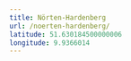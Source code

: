```yaml
---
title: Nörten-Hardenberg
url: /noerten-hardenberg/
latitude: 51.630184500000006
longitude: 9.9366014
---
```

